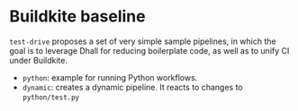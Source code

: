 # Buildkite baseline
`test-drive` proposes a set of very simple sample pipelines, in which the goal is to leverage Dhall for reducing boilerplate code, as well as to unify CI under Buildkite.

- `python`: example for running Python workflows.
- `dynamic`: creates a dynamic pipeline. It reacts to changes to `python/test.py`